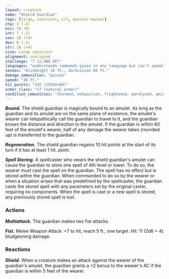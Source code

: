 ```yaml
---
layout: creature
name: "Shield Guardian"
tags: [large, construct, cr7, monster-manual]
cha: 3 (-4)
wis: 10 (0)
int: 7 (-2)
con: 18 (+4)
dex: 8 (-1)
str: 18 (+4)
size: Large construct
alignment: unaligned
challenge: "7 (2,900 XP)"
languages: "understands commands given in any language but can't speak"
senses: "blindsight 10 ft., darkvision 60 ft."
damage_immunities: "poison"
speed: "30 ft."
hit_points: "142 (15d10+60)"
armor_class: "17 (natural armor)"
condition_immunities: "charmed, exhaustion, frightened, paralyzed, poisoned"
---
```


***Bound.*** The shield guardian is magically bound to an amulet. As long as the guardian and its amulet are on the same plane of existence, the amulet's wearer can telepathically call the guardian to travel to it, and the guardian knows the distance and direction to the amulet. If the guardian is within 60 feet of the amulet's wearer, half of any damage the wearer takes (rounded up) is transferred to the guardian.

***Regeneration.*** The shield guardian regains 10 hit points at the start of its turn if it has at least 1 hit. point.

***Spell Storing.*** A spellcaster who wears the shield guardian's amulet can cause the guardian to store one spell of 4th level or lower. To do so, the wearer must cast the spell on the guardian. The spell has no effect but is stored within the guardian. When commanded to do so by the wearer or when a situation arises that was predefined by the spellcaster, the guardian casts the stored spell with any parameters set by the original caster, requiring no components. When the spell is cast or a new spell is stored, any previously stored spell is lost.

### Actions

***Multiattack.*** The guardian makes two fist attacks.

***Fist.*** Melee Weapon Attack: +7 to hit, reach 5 ft., one target. Hit: 11 (2d6 + 4) bludgeoning damage.

### Reactions

***Shield.*** When a creature makes an attack against the wearer of the guardian's amulet, the guardian grants a +2 bonus to the wearer's AC if the guardian is within 5 feet of the wearer.